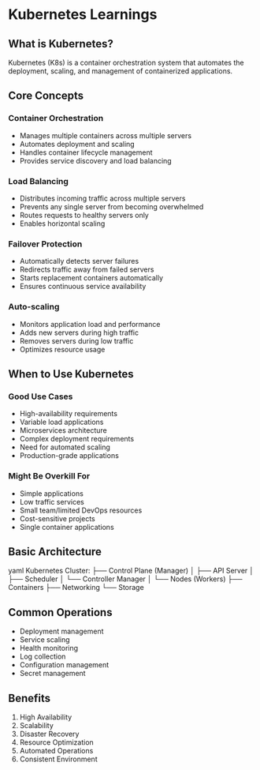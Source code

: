# Kubernetes Learnings

## What is Kubernetes?
Kubernetes (K8s) is a container orchestration system that automates the deployment, scaling, and management of containerized applications.

## Core Concepts

### Container Orchestration
- Manages multiple containers across multiple servers
- Automates deployment and scaling
- Handles container lifecycle management
- Provides service discovery and load balancing

### Load Balancing
- Distributes incoming traffic across multiple servers
- Prevents any single server from becoming overwhelmed
- Routes requests to healthy servers only
- Enables horizontal scaling

### Failover Protection
- Automatically detects server failures
- Redirects traffic away from failed servers
- Starts replacement containers automatically
- Ensures continuous service availability

### Auto-scaling
- Monitors application load and performance
- Adds new servers during high traffic
- Removes servers during low traffic
- Optimizes resource usage

## When to Use Kubernetes

### Good Use Cases
- High-availability requirements
- Variable load applications
- Microservices architecture
- Complex deployment requirements
- Need for automated scaling
- Production-grade applications

### Might Be Overkill For
- Simple applications
- Low traffic services
- Small team/limited DevOps resources
- Cost-sensitive projects
- Single container applications

## Basic Architecture

yaml
Kubernetes Cluster:
├── Control Plane (Manager)
│ ├── API Server
│ ├── Scheduler
│ └── Controller Manager
│
└── Nodes (Workers)
├── Containers
├── Networking
└── Storage

## Common Operations
- Deployment management
- Service scaling
- Health monitoring
- Log collection
- Configuration management
- Secret management

## Benefits
1. High Availability
2. Scalability
3. Disaster Recovery
4. Resource Optimization
5. Automated Operations
6. Consistent Environment
